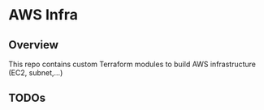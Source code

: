 AWS Infra
=========

Overview
--------
This repo contains custom Terraform modules to build AWS infrastructure (EC2, subnet,...)

TODOs
-----